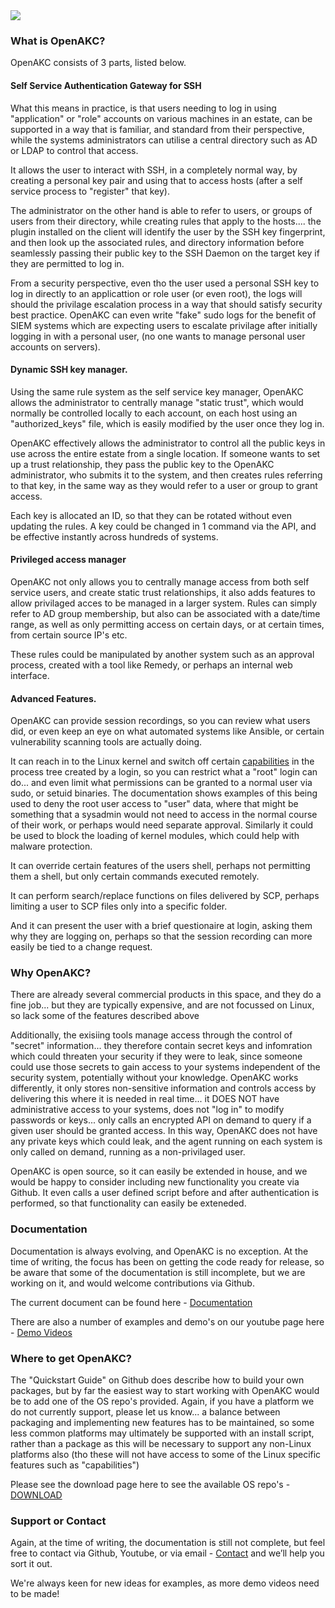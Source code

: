 
<img src="https://raw.githubusercontent.com/netlore/OpenAKC/master/docs/resources/AKCKeys-short.jpg">


### What is OpenAKC?

OpenAKC consists of 3 parts, listed below.

#### Self Service Authentication Gateway for SSH

What this means in practice, is that users needing to log in using "application" or "role" accounts on various machines in an estate, can be supported in a way that is familiar, and standard from their perspective, while the systems administrators can utilise a central directory such as AD or LDAP to control that access.

It allows the user to interact with SSH, in a completely normal way, by creating a personal key pair and using that to access hosts (after a self service process to "register" that key).

The administrator on the other hand is able to refer to users, or groups of users from their directory, while creating rules that apply to the hosts.... the plugin installed on the client will identify the user by the SSH key fingerprint, and then look up the associated rules, and directory information before seamlessly passing their public key to the SSH Daemon on the target key if they are permitted to log in.

From a security perspective, even tho the user used a personal SSH key to log in directly to an applicattion or role user (or even root), the logs will should the privilage escalation process in a way that should satisfy security best practice. OpenAKC can even write "fake" sudo logs for the benefit of SIEM systems which are expecting users to escalate privilage after initially logging in with a personal user, (no one wants to manage personal user accounts on servers).

#### Dynamic SSH key manager.

Using the same rule system as the self service key manager, OpenAKC allows the administrator to centrally manage "static trust", which would normally be controlled locally to each account, on each host using an "authorized_keys" file, which is easily modified by the user once they log in.

OpenAKC effectively allows the administrator to control all the public keys in use across the entire estate from a single location.  If someone wants to set up a trust relationship, they pass the public key to the OpenAKC administrator, who submits it to the system, and then creates rules referring to that key, in the same way as they would refer to a user or group to grant access.

Each key is allocated an ID, so that they can be rotated without even updating the rules.  A key could be changed in 1 command via the API, and be effective instantly across hundreds of systems.

#### Privileged access manager

OpenAKC not only allows you to centrally manage access from both self service users, and create static trust relationships, it also adds features to allow privilaged acces to be managed in a larger system.  Rules can simply refer to AD group membership, but also can be associated with a date/time range, as well as only permitting access on certain days, or at certain times, from certain source IP's etc.

These rules could be manipulated by another system such as an approval process, created with a tool like Remedy, or perhaps an internal web interface.

#### Advanced Features.

OpenAKC can provide session recordings, so you can review what users did, or even keep an eye on what automated systems like Ansible, or certain vulnerability scanning tools are actually doing.

It can reach in to the Linux kernel and switch off certain [capabilities](https://man7.org/linux/man-pages/man7/capabilities.7.html) in the process tree created by a login, so you can restrict what a "root" login can do... and even limit what permissions can be granted to a normal user via sudo, or setuid binaries.  The documentation shows examples of this being used to deny the root user access to "user" data, where that might be something that a sysadmin would not need to access in the normal course of their work, or perhaps would need separate approval.  Similarly it could be used to block the loading of kernel modules, which could help with malware protection.

It can override certain features of the users shell, perhaps not permitting them a shell, but only certain commands executed remotely.

It can perform search/replace functions on files delivered by SCP, perhaps limiting a user to SCP files only into a specific folder.

And it can present the user with a brief questionaire at login, asking them why they are logging on, perhaps so that the session recording can more easily be tied to a change request.

### Why OpenAKC?

There are already several commercial products in this space, and they do a fine job... but they are typically expensive, and are not focussed on Linux, so lack some of the features described above

Additionally, the exisiing tools manage access through the control of "secret" information... they therefore contain secret keys and infomration which could threaten your security if they were to leak, since someone could use those secrets to gain access to your systems independent of the security system, potentially without your knowledge.  OpenAKC works differently, it only stores non-sensitive information and controls access by delivering this where it is needed in real time... it DOES NOT have administrative access to your systems, does not "log in" to modify passwords or keys... only calls an encrypted API on demand to query if a given user should be granted access.  In this way, OpenAKC does not have any private keys which could leak, and the agent running on each system is only called on demand, running as a non-privilaged user.

OpenAKC is open source, so it can easily be extended in house, and we would be happy to consider including new functionality you create via Github.  It even calls a user defined script before and after authentication is performed, so that functionality can easily be exteneded.

### Documentation

Documentation is always evolving, and OpenAKC is no exception.  At the time of writing, the focus has been on getting the code ready for release, so be aware that some of the documentation is still incomplete, but we are working on it, and would welcome contributions via Github.

The current document can be found here - [Documentation](https://github.com/netlore/OpenAKC/raw/master/docs/OpenAKC_Admin_Guide.pdf)

There are also a number of examples and demo's on our youtube page here - [Demo Videos](https://www.youtube.com/channel/UCI1hoep-rTNVggG25jHkbiA)

### Where to get OpenAKC?

The "Quickstart Guide" on Github does describe how to build your own packages, but by far the easiest way to start working with OpenAKC would be to add one of the OS repo's provided.  Again, if you have a platform we do not currently support, please let us know... a balance between packaging and implementing new features has to be maintained, so some less common platforms may ultimately be supported with an install script, rather than a package as this will be necessary to support any non-Linux platforms also (tho these will not have access to some of the Linux specific features such as "capabilities")

Please see the download page here to see the available OS repo's - [DOWNLOAD](https://netlore.github.io/OpenAKC/download/)

### Support or Contact

Again, at the time of writing, the documentation is still not complete, but feel free to contact via Github, Youtube, or via email - [Contact](mailto:james@fsck.co.uk?subject=[OpenAKC]%20Contact%20Form%20Query) and we’ll help you sort it out.

We're always keen for new ideas for examples, as more demo videos need to be made!
